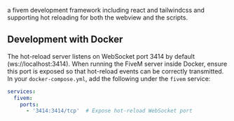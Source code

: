 a fivem development framework including react and tailwindcss and supporting hot reloading for both the webview and the scripts.
  
## Development with Docker

The hot-reload server listens on WebSocket port 3414 by default (ws://localhost:3414). When running the FiveM server inside Docker, ensure this port is exposed so that hot-reload events can be correctly transmitted.
In your `docker-compose.yml`, add the following under the `fivem` service:
```yaml
services:
  fivem:
    ports:
      - '3414:3414/tcp'  # Expose hot-reload WebSocket port
```
